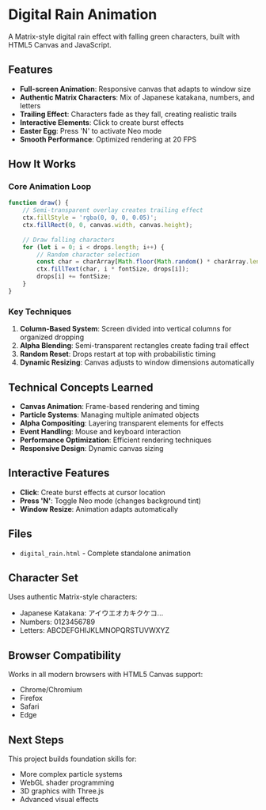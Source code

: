 # Digital Rain Animation

A Matrix-style digital rain effect with falling green characters, built with HTML5 Canvas and JavaScript.

## Features

- **Full-screen Animation**: Responsive canvas that adapts to window size
- **Authentic Matrix Characters**: Mix of Japanese katakana, numbers, and letters
- **Trailing Effect**: Characters fade as they fall, creating realistic trails
- **Interactive Elements**: Click to create burst effects
- **Easter Egg**: Press 'N' to activate Neo mode
- **Smooth Performance**: Optimized rendering at 20 FPS

## How It Works

### Core Animation Loop
```javascript
function draw() {
    // Semi-transparent overlay creates trailing effect
    ctx.fillStyle = 'rgba(0, 0, 0, 0.05)';
    ctx.fillRect(0, 0, canvas.width, canvas.height);
    
    // Draw falling characters
    for (let i = 0; i < drops.length; i++) {
        // Random character selection
        const char = charArray[Math.floor(Math.random() * charArray.length)];
        ctx.fillText(char, i * fontSize, drops[i]);
        drops[i] += fontSize;
    }
}
```

### Key Techniques

1. **Column-Based System**: Screen divided into vertical columns for organized dropping
2. **Alpha Blending**: Semi-transparent rectangles create fading trail effect
3. **Random Reset**: Drops restart at top with probabilistic timing
4. **Dynamic Resizing**: Canvas adjusts to window dimensions automatically

## Technical Concepts Learned

- **Canvas Animation**: Frame-based rendering and timing
- **Particle Systems**: Managing multiple animated objects
- **Alpha Compositing**: Layering transparent elements for effects
- **Event Handling**: Mouse and keyboard interaction
- **Performance Optimization**: Efficient rendering techniques
- **Responsive Design**: Dynamic canvas sizing

## Interactive Features

- **Click**: Create burst effects at cursor location
- **Press 'N'**: Toggle Neo mode (changes background tint)
- **Window Resize**: Animation adapts automatically

## Files

- `digital_rain.html` - Complete standalone animation

## Character Set

Uses authentic Matrix-style characters:
- Japanese Katakana: アイウエオカキクケコ...
- Numbers: 0123456789
- Letters: ABCDEFGHIJKLMNOPQRSTUVWXYZ

## Browser Compatibility

Works in all modern browsers with HTML5 Canvas support:
- Chrome/Chromium
- Firefox
- Safari
- Edge

## Next Steps

This project builds foundation skills for:
- More complex particle systems
- WebGL shader programming
- 3D graphics with Three.js
- Advanced visual effects 